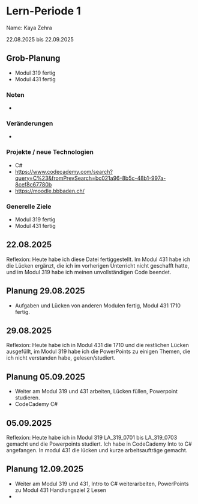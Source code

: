 # Lern-Periode 1
Name: Kaya Zehra
 
22.08.2025 bis 22.09.2025
 
## Grob-Planung
-  Modul 319 fertig
-  Modul 431 fertig
### Noten
-
 
### Veränderungen
-
 
### Projekte / neue Technologien
-  C#
-  https://www.codecademy.com/search?query=C%23&fromPrevSearch=bc021a96-8b5c-48b1-997a-8cef8c67780b
-  https://moodle.bbbaden.ch/
 
### Generelle Ziele
-  Modul 319 fertig
-  Modul 431 fertig
 
## 22.08.2025
Reflexion: Heute habe ich diese Datei fertiggestellt. Im Modul 431 habe ich die Lücken ergänzt, die ich im vorherigen Unterricht nicht geschafft hatte, und im Modul 319 habe ich meinen unvollständigen Code beendet.
 
## Planung 29.08.2025
- Aufgaben und Lücken von anderen Modulen fertig, Modul 431 1710 fertig.
 
## 29.08.2025
Reflexion: Heute habe ich in Modul 431 die 1710 und die restlichen Lücken ausgefüllt, im Modul 319 habe ich die PowerPoints zu einigen Themen, die ich nicht verstanden habe, gelesen/studiert.
 
## Planung 05.09.2025
-  Weiter am Modul 319 und 431 arbeiten, Lücken füllen, Powerpoint studieren.
-  CodeCademy C# 
## 05.09.2025
Reflexion: Heute habe ich in Modul 319 LA_319_0701 bis LA_319_0703 gemacht und die Powerpoints studiert. Ich habe in CodeCademy Into to C# angefangen. In modul 431 die lücken und kurze arbeitsaufträge gemacht. 
## Planung 12.09.2025
- Weiter am Modul 319 und 431, Intro to C# weiterarbeiten, PowerPoints zu Modul 431 Handlungsziel 2 Lesen
- 
